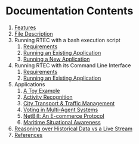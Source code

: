 # Documentation Contents

1. [Features](features.md)
2. [File Description](file-description.md)
3. Running RTEC with a bash execution script
   1. [Requirements](requirements.md)
   2. [Running an Existing Application](existing-apps.md) 
   3. [Running a New Application](new-apps.md)
4. Running RTEC with its Command Line Interface 
   1. [Requirements](cli-requirements.md)
   2. [Running an Existing Application](cli-existing-apps.md)
5. Applications
   1. [A Toy Example](../examples/toy/caviar_readme.md) 
   2. [Activity Recognition](../examples/caviar/toy_readme.md)
   3. [City Transport & Traffic Management](../examples/ctm/ctm_readme.md)
   4. [Voting in Multi-Agent Systems](../examples/voting/voting_readme.md)
   5. [NetBill: An E-commerce Protocol](../examples/netbill/netbill_readme.md)
   6. [Maritime Situational Awareness](../examples/maritime/maritime_readme.md)
6. [Reasoning over Historical Data vs a Live Stream](input_mode.md)
7. [References](references.md)

